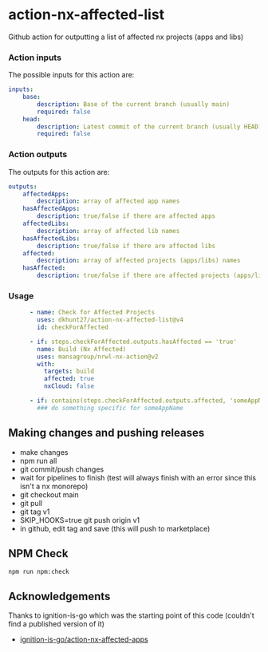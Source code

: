 # action-nx-affected-list
Github action for outputting a list of affected nx projects (apps and libs)

### Action inputs

The possible inputs for this action are:

``` yaml
inputs:
    base:
        description: Base of the current branch (usually main)
        required: false
    head:
        description: Latest commit of the current branch (usually HEAD)
        required: false
```
                                                                                                                                   
### Action outputs

The outputs for this action are:
``` yaml
outputs:
    affectedApps:
        description: array of affected app names
    hasAffectedApps:
        description: true/false if there are affected apps
    affectedLibs:
        description: array of affected lib names
    hasAffectedLibs:
        description: true/false if there are affected libs
    affected:
        description: array of affected projects (apps/libs) names
    hasAffected:
        description: true/false if there are affected projects (apps/libs)
```

### Usage
``` yaml
      - name: Check for Affected Projects
        uses: dkhunt27/action-nx-affected-list@v4
        id: checkForAffected

      - if: steps.checkForAffected.outputs.hasAffected == 'true'
        name: Build (Nx Affected)
        uses: mansagroup/nrwl-nx-action@v2
        with:
          targets: build
          affected: true
          nxCloud: false

      - if: contains(steps.checkForAffected.outputs.affected, 'someAppName')
        ### do something specific for someAppName
```
## Making changes and pushing releases

+ make changes
+ npm run all
+ git commit/push changes
+ wait for pipelines to finish (test will always finish with an error since this isn't a nx monorepo)
+ git checkout main
+ git pull 
+ git tag v1
+ SKIP_HOOKS=true git push origin v1
+ in github, edit tag and save (this will push to marketplace)


## NPM Check
```
npm run npm:check
```

## Acknowledgements
Thanks to ignition-is-go which was the starting point of this code (couldn't find a published version of it)

  - [ignition-is-go/action-nx-affected-apps](https://github.com/ignition-is-go/action-nx-affected-apps)

